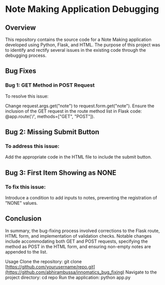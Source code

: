 # Note Making Application Debugging
## Overview
This repository contains the source code for a Note Making application developed using Python, Flask, and HTML. The purpose of this project was to identify and rectify several issues in the existing code through the debugging process.

## Bug Fixes
### Bug 1: GET Method in POST Request
To resolve this issue:

Change request.args.get("note") to request.form.get("note").
Ensure the inclusion of the GET request in the route method list in Flask code: @app.route('/', methods=["GET", "POST"]).
## Bug 2: Missing Submit Button
### To address this issue:

Add the appropriate code in the HTML file to include the submit button.
## Bug 3: First Item Showing as NONE
### To fix this issue:

Introduce a condition to add inputs to notes, preventing the registration of "NONE" values.
## Conclusion
In summary, the bug-fixing process involved corrections to the Flask route, HTML form, and implementation of validation checks. Notable changes include accommodating both GET and POST requests, specifying the method as POST in the HTML form, and ensuring non-empty notes are appended to the list.

Usage
Clone the repository: git clone [https://github.com/yourusername/repo.git](https://github.com/abhirambussa/innomatics_bug_fixing)
Navigate to the project directory: cd repo
Run the application: python app.py
